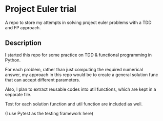 # Project Euler trial

A repo to store my attempts in solving project euler problems with a TDD and FP approach.

## Description

I started this repo for some practice on TDD & functional programming in Python.

For each problem, rather than just computing the required numerical answer, my approach in this repo would be to create a general solution func that can accept different parameters.

Also, I plan to extract reusable codes into util functions, which are kept in a separate file.

Test for each solution function and util function are included as well.

(I use Pytest as the testing framework here)
